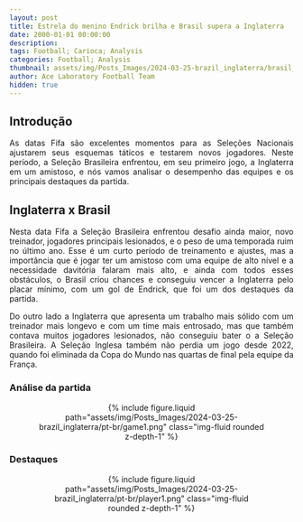 ```yaml
---
layout: post
title: Estrela do menino Endrick brilha e Brasil supera a Inglaterra
date: 2000-01-01 00:00:00
description:
tags: Football; Carioca; Analysis
categories: Football; Analysis
thumbnail: assets/img/Posts_Images/2024-03-25-brazil_inglaterra/brasil_inglaterra.jpg
author: Ace Laboratory Football Team
hidden: true
---
```


<h2>Introdução</h2>
<div style="text-align: justify">
<p align="justify">
As datas Fifa são excelentes momentos para as Seleções Nacionais ajustarem seus esquemas táticos e testarem novos jogadores. Neste período, a Seleção Brasileira enfrentou, em seu primeiro jogo, a Inglaterra em um amistoso, e nós vamos analisar o desempenho das equipes e os principais destaques da partida.
</p>

</div>

<h2>Inglaterra x Brasil</h2>
<div style="text-align: justify">
<p align="justify">
Nesta data Fifa a Seleção Brasileira enfrentou desafio ainda maior, novo treinador, jogadores principais lesionados, e o peso de uma temporada ruim no último ano. Esse é um curto período de treinamento e ajustes, mas a importância que é jogar ter um amistoso com uma equipe de alto nível e a necessidade davitória falaram mais alto, e ainda com todos esses obstáculos, o Brasil criou chances e conseguiu vencer a Inglaterra pelo placar mínimo, com um gol de Endrick, que foi um dos destaques da partida.
</p>
<p align="justify">
Do outro lado a Inglaterra que apresenta um trabalho mais sólido com um treinador mais longevo e com um time mais entrosado, mas que também contava muitos jogadores lesionados, não conseguiu bater o a Seleção Brasileira. A Seleção Inglesa também não perdia um jogo desde 2022, quando foi eliminada da Copa do Mundo nas quartas de final pela equipe da França.
</p>
</div>


<h3>Análise da partida</h3>
<div style="width: 80%; margin: 0 auto; text-align: center;">
{% include figure.liquid path="assets/img/Posts_Images/2024-03-25-brazil_inglaterra/pt-br/game1.png" class="img-fluid rounded z-depth-1" %}
</div>

<div style="text-align: justify">

<p align="justify">
</p>


</div>




<h3>Destaques</h3>
<div style="width: 80%; margin: 0 auto; text-align: center;">
{% include figure.liquid path="assets/img/Posts_Images/2024-03-25-brazil_inglaterra/pt-br/player1.png" class="img-fluid rounded z-depth-1" %}
</div>

<div style="text-align: justify">

<p align="justify">
</p>


</div>
